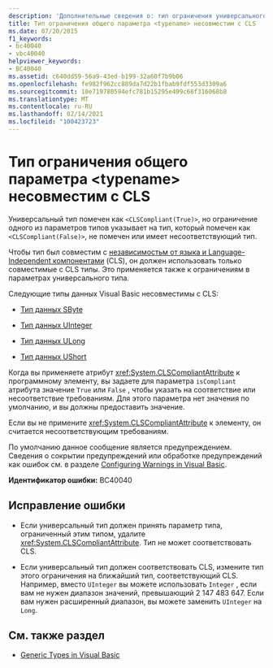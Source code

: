 ```yaml
---
description: 'Дополнительные сведения о: тип ограничения универсального параметра несовместим с <typename> CLS'
title: Тип ограничения общего параметра <typename> несовместим с CLS
ms.date: 07/20/2015
f1_keywords:
- bc40040
- vbc40040
helpviewer_keywords:
- BC40040
ms.assetid: c640dd59-56a9-43ed-b199-32a60f7b9b06
ms.openlocfilehash: fe982f962cc889da7d22b1fbab9fdf553d3309a6
ms.sourcegitcommit: 10e719780594efc781b15295e499c66f316068b8
ms.translationtype: MT
ms.contentlocale: ru-RU
ms.lasthandoff: 02/14/2021
ms.locfileid: "100423723"
---
```

# <a name="generic-parameter-constraint-type-typename-is-not-cls-compliant"></a>Тип ограничения общего параметра \<typename> несовместим с CLS

Универсальный тип помечен как `<CLSCompliant(True)>`, но ограничение одного из параметров типов указывает на тип, который помечен как `<CLSCompliant(False)>`, не помечен или имеет несоответствующий тип.  
  
 Чтобы тип был совместим с [независимостьм от языка и Language-Independent компонентами](../../standard/language-independence-and-language-independent-components.md) (CLS), он должен использовать только совместимые с CLS типы. Это применяется также к ограничениям в параметрах универсального типа.  
  
 Следующие типы данных Visual Basic несовместимы с CLS:  
  
- [Тип данных SByte](../language-reference/data-types/sbyte-data-type.md)  
  
- [Тип данных UInteger](../language-reference/data-types/uinteger-data-type.md)  
  
- [Тип данных ULong](../language-reference/data-types/ulong-data-type.md)  
  
- [Тип данных UShort](../language-reference/data-types/ushort-data-type.md)  
  
 Когда вы применяете атрибут <xref:System.CLSCompliantAttribute> к программному элементу, вы задаете для параметра `isCompliant` атрибута значение `True` или `False` , чтобы указать на соответствие или несоответствие требованиям. Для этого параметра нет значения по умолчанию, и вы должны предоставить значение.  
  
 Если вы не примените <xref:System.CLSCompliantAttribute> к элементу, он считается несоответствующим требованиям.  
  
 По умолчанию данное сообщение является предупреждением. Сведения о сокрытии предупреждений или обработке предупреждений как ошибок см. в разделе [Configuring Warnings in Visual Basic](/visualstudio/ide/configuring-warnings-in-visual-basic).  
  
 **Идентификатор ошибки:** BC40040  
  
## <a name="to-correct-this-error"></a>Исправление ошибки  
  
- Если универсальный тип должен принять параметр типа, ограниченный этим типом, удалите <xref:System.CLSCompliantAttribute>. Тип не может соответствовать CLS.  
  
- Если универсальный тип должен соответствовать CLS, измените тип этого ограничения на ближайший тип, соответствующий CLS. Например, вместо `UInteger` вы можете использовать `Integer` , если вам не нужен диапазон значений, превышающий 2 147 483 647. Если вам нужен расширенный диапазон, вы можете заменить `UInteger` на `Long`.  
  
## <a name="see-also"></a>См. также раздел

- [Generic Types in Visual Basic](../programming-guide/language-features/data-types/generic-types.md)
